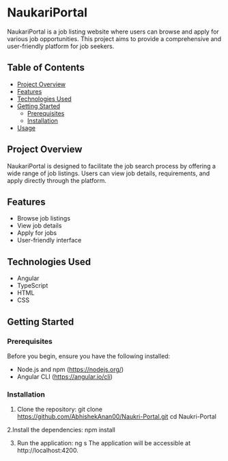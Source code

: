 # NaukariPortal

NaukariPortal is a job listing website where users can browse and apply for various job opportunities. This project aims to provide a comprehensive and user-friendly platform for job seekers.

## Table of Contents

- [Project Overview](#project-overview)
- [Features](#features)
- [Technologies Used](#technologies-used)
- [Getting Started](#getting-started)
  - [Prerequisites](#prerequisites)
  - [Installation](#installation)
- [Usage](#usage)

## Project Overview

NaukariPortal is designed to facilitate the job search process by offering a wide range of job listings. Users can view job details, requirements, and apply directly through the platform.

## Features

- Browse job listings
- View job details
- Apply for jobs
- User-friendly interface

## Technologies Used

- Angular
- TypeScript
- HTML
- CSS

## Getting Started

### Prerequisites

Before you begin, ensure you have the following installed:

- Node.js and npm (https://nodejs.org/)
- Angular CLI (https://angular.io/cli)

### Installation

1. Clone the repository:
   git clone https://github.com/AbhishekAnan00/Naukri-Portal.git
   cd Naukri-Portal
   
2.Install the dependencies:
  npm install
  
3. Run the application:
  ng s
The application will be accessible at http://localhost:4200.
